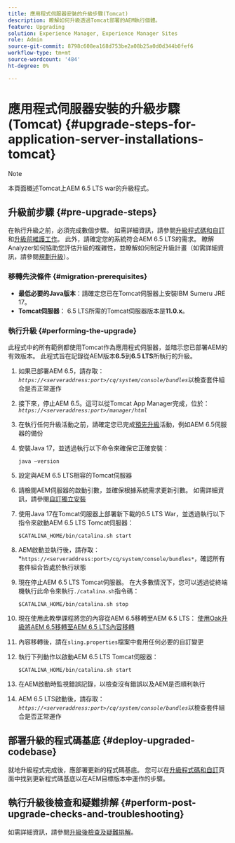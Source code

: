 ```yaml
---
title: 應用程式伺服器安裝的升級步驟(Tomcat)
description: 瞭解如何升級透過Tomcat部署的AEM執行個體。
feature: Upgrading
solution: Experience Manager, Experience Manager Sites
role: Admin
source-git-commit: 8798c608ea168d753be2a08b25a0d0d344b0fef6
workflow-type: tm+mt
source-wordcount: '484'
ht-degree: 0%

---
```


# 應用程式伺服器安裝的升級步驟(Tomcat) {#upgrade-steps-for-application-server-installations-tomcat}

>[!NOTE]
>
>本頁面概述Tomcat上AEM 6.5 LTS war的升級程式。

## 升級前步驟 {#pre-upgrade-steps}

在執行升級之前，必須完成數個步驟。 如需詳細資訊，請參閱[升級程式碼和自訂](/help/sites-deploying/upgrading-code-and-customizations.md)和[升級前維護工作](/help/sites-deploying/pre-upgrade-maintenance-tasks.md)。 此外，請確定您的系統符合AEM 6.5 LTS的需求。 瞭解Analyzer如何協助您評估升級的複雜性，並瞭解如何制定升級計畫（如需詳細資訊，請參閱[規劃升級](/help/sites-deploying/upgrade-planning.md)）。

### 移轉先決條件 {#migration-prerequisites}

* **最低必要的Java版本**：請確定您已在Tomcat伺服器上安裝IBM Sumeru JRE 17。
* **Tomcat伺服器**： 6.5 LTS所需的Tomcat伺服器版本是&#x200B;**11.0.x**。

### 執行升級 {#performing-the-upgrade}

此程式中的所有範例都使用Tomcat作為應用程式伺服器，並暗示您已部署AEM的有效版本。 此程式旨在記錄從AEM版本&#x200B;**6.5**&#x200B;到&#x200B;**6.5 LTS**&#x200B;所執行的升級。

1. 如果已部署AEM 6.5，請存取： *`https://<serveraddress:port>/cq/system/console/bundles`*&#x200B;以檢查套件組合是否正常運作
1. 接下來，停止AEM 6.5。這可以從Tomcat App Manager完成，位於： *`https://<serveraddress:port>/manager/html`*
1. 在執行任何升級活動之前，請確定您已完成[預先升級](#pre-upgrade-steps)活動，例如AEM 6.5伺服器的備份
1. 安裝Java 17，並透過執行以下命令來確保它正確安裝：

   ```
   java –version
   ```

1. 設定與AEM 6.5 LTS相容的Tomcat伺服器
1. 請檢閱AEM伺服器的啟動引數，並確保根據系統需求更新引數。 如需詳細資訊，請參閱[自訂獨立安裝](/help/sites-deploying/custom-standalone-install.md)
1. 使用Java 17在Tomcat伺服器上部署新下載的6.5 LTS War，並透過執行以下指令來啟動AEM 6.5 LTS Tomcat伺服器：

   ```
   $CATALINA_HOME/bin/catalina.sh start
   ```

1. AEM啟動並執行後，請存取： *`https://<serveraddress:port>/cq/system/console/bundles*`，確認所有套件組合皆處於執行狀態
1. 現在停止AEM 6.5 LTS Tomcat伺服器。 在大多數情況下，您可以透過從終端機執行此命令來執行`./catalina.sh`指令碼：

   ```
   $CATALINA_HOME/bin/catalina.sh stop
   ```

1. 現在使用此教學課程將您的內容從AEM 6.5移轉至AEM 6.5 LTS： [使用Oak升級將AEM 6.5移轉至AEM 6.5 LTS內容移轉](/help/sites-deploying/aem-65-to-aem-65lts-content-migration-using-oak-upgrade.md)
1. 內容移轉後，請在`sling.properties`檔案中套用任何必要的自訂變更
1. 執行下列動作以啟動AEM 6.5 LTS Tomcat伺服器：

   ```
   $CATALINA_HOME/bin/catalina.sh start
   ```

1. 在AEM啟動時監視錯誤記錄，以檢查沒有錯誤以及AEM是否順利執行
1. AEM 6.5 LTS啟動後，請存取： *`https://<serveraddress:port>/cq/system/console/bundles`*&#x200B;以檢查套件組合是否正常運作

## 部署升級的程式碼基底 {#deploy-upgraded-codebase}

就地升級程式完成後，應部署更新的程式碼基底。 您可以在[升級程式碼和自訂](/help/sites-deploying/upgrading-code-and-customizations.md)頁面中找到更新程式碼基底以在AEM目標版本中運作的步驟。

## 執行升級後檢查和疑難排解 {#perform-post-upgrade-checks-and-troubleshooting}

如需詳細資訊，請參閱[升級後檢查及疑難排解](/help/sites-deploying/post-upgrade-checks-and-troubleshooting.md)。